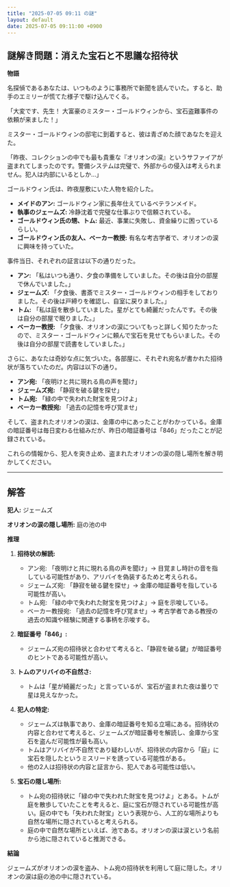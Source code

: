```yaml
---
title: "2025-07-05 09:11 の謎"
layout: default
date: 2025-07-05 09:11:00 +0900
---
```

## 謎解き問題：消えた宝石と不思議な招待状

**物語**

名探偵であるあなたは、いつものように事務所で新聞を読んでいた。すると、助手のエミリーが慌てた様子で駆け込んでくる。

「大変です、先生！ 大富豪のミスター・ゴールドウィンから、宝石盗難事件の依頼が来ました！」

ミスター・ゴールドウィンの邸宅に到着すると、彼は青ざめた顔であなたを迎えた。

「昨夜、コレクションの中でも最も貴重な『オリオンの涙』というサファイアが盗まれてしまったのです。警備システムは完璧で、外部からの侵入は考えられません。犯人は内部にいるとしか…」

ゴールドウィン氏は、昨夜屋敷にいた人物を紹介した。

*   **メイドのアン:** ゴールドウィン家に長年仕えているベテランメイド。
*   **執事のジェームズ:** 冷静沈着で完璧な仕事ぶりで信頼されている。
*   **ゴールドウィン氏の甥、トム:** 最近、事業に失敗し、資金繰りに困っているらしい。
*   **ゴールドウィン氏の友人、ベーカー教授:** 有名な考古学者で、オリオンの涙に興味を持っていた。

事件当日、それぞれの証言は以下の通りだった。

*   **アン:** 「私はいつも通り、夕食の準備をしていました。その後は自分の部屋で休んでいました。」
*   **ジェームズ:** 「夕食後、書斎でミスター・ゴールドウィンの相手をしておりました。その後は戸締りを確認し、自室に戻りました。」
*   **トム:** 「私は庭を散歩していました。星がとても綺麗だったんです。その後は自分の部屋で眠りました。」
*   **ベーカー教授:** 「夕食後、オリオンの涙についてもっと詳しく知りたかったので、ミスター・ゴールドウィンに頼んで宝石を見せてもらいました。その後は自分の部屋で読書をしていました。」

さらに、あなたは奇妙な点に気づいた。各部屋に、それぞれ宛名が書かれた招待状が落ちていたのだ。内容は以下の通り。

*   **アン宛:** 「夜明けと共に現れる鳥の声を聞け」
*   **ジェームズ宛:** 「静寂を破る鍵を探せ」
*   **トム宛:** 「緑の中で失われた財宝を見つけよ」
*   **ベーカー教授宛:** 「過去の記憶を呼び覚ませ」

そして、盗まれたオリオンの涙は、金庫の中にあったことがわかっている。金庫の暗証番号は毎日変わる仕組みだが、昨日の暗証番号は「846」だったことが記録されている。

これらの情報から、犯人を突き止め、盗まれたオリオンの涙の隠し場所を解き明かしてください。

---
## 解答

**犯人:** ジェームズ

**オリオンの涙の隠し場所:** 庭の池の中

**推理**

1.  **招待状の解読:**
    *   アン宛: 「夜明けと共に現れる鳥の声を聞け」→ 目覚まし時計の音を指している可能性があり、アリバイを偽装するためと考えられる。
    *   ジェームズ宛: 「静寂を破る鍵を探せ」→ 金庫の暗証番号を指している可能性が高い。
    *   トム宛: 「緑の中で失われた財宝を見つけよ」→ 庭を示唆している。
    *   ベーカー教授宛: 「過去の記憶を呼び覚ませ」→ 考古学者である教授の過去の知識や経験に関連する事柄を示唆する。

2.  **暗証番号「846」:**
    *   ジェームズ宛の招待状と合わせて考えると、「静寂を破る鍵」が暗証番号のヒントである可能性が高い。

3.  **トムのアリバイの不自然さ:**
    *   トムは「星が綺麗だった」と言っているが、宝石が盗まれた夜は曇りで星は見えなかった。

4.  **犯人の特定:**
    *   ジェームズは執事であり、金庫の暗証番号を知る立場にある。招待状の内容と合わせて考えると、ジェームズが暗証番号を解読し、金庫から宝石を盗んだ可能性が最も高い。
    *   トムはアリバイが不自然であり疑わしいが、招待状の内容から「庭」に宝石を隠したというミスリードを誘っている可能性がある。
    *   他の2人は招待状の内容と証言から、犯人である可能性は低い。

5.  **宝石の隠し場所:**
    *   トム宛の招待状に「緑の中で失われた財宝を見つけよ」とある。トムが庭を散歩していたことを考えると、庭に宝石が隠されている可能性が高い。庭の中でも「失われた財宝」という表現から、人工的な場所よりも自然な場所に隠されていると考えられる。
    *   庭の中で自然な場所といえば、池である。オリオンの涙は涙という名前から池に隠されていると推測できる。

**結論**

ジェームズがオリオンの涙を盗み、トム宛の招待状を利用して庭に隠した。オリオンの涙は庭の池の中に隠されている。
